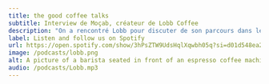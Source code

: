 ```yaml
---
title: the good coffee talks
subtitle: Interview de Moçab, créateur de Lobb Coffee
description: "On a rencontré Lobb pour discuter de son parcours dans le monde du café et de son challenge : Ouvrir un café en 100 jours. N’hésitez pas à aller follow Lobb sur Instagram pour rester au courant de ses actus."
label: Listen and follow us on Spotify
url: https://open.spotify.com/show/3hPsZTW9UdsHqlXqwbh05q?si=d01d548ea2ac479f
image: /podcasts/lobb.png
alt: A picture of a barista seated in front of an espresso coffee machine and smiling at the camera
audio: /podcasts/Lobb.mp3
---
```

